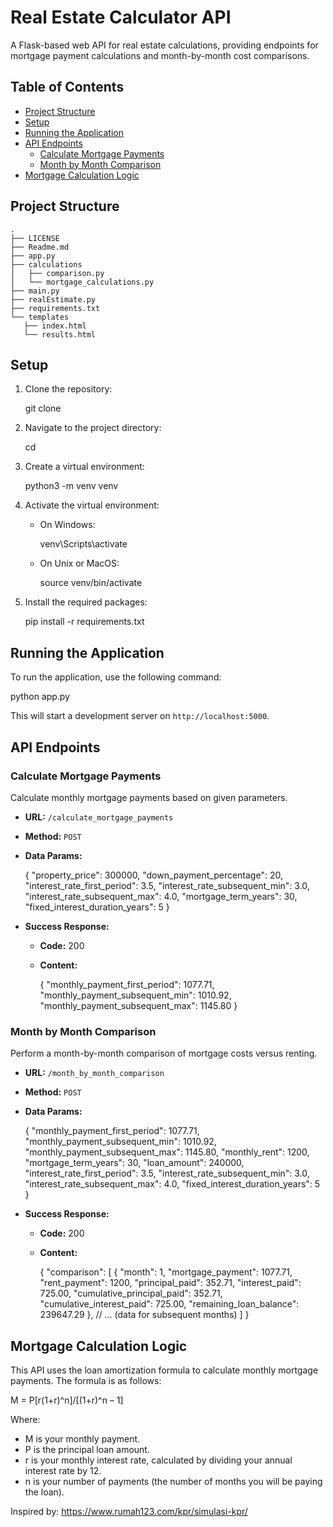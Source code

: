 # Real Estate Calculator API

A Flask-based web API for real estate calculations, providing endpoints for mortgage payment calculations and month-by-month cost comparisons.

## Table of Contents
- [Project Structure](#project-structure)
- [Setup](#setup)
- [Running the Application](#running-the-application)
- [API Endpoints](#api-endpoints)
    - [Calculate Mortgage Payments](#calculate-mortgage-payments)
    - [Month by Month Comparison](#month-by-month-comparison)
- [Mortgage Calculation Logic](#mortgage-calculation-logic)

## Project Structure
```
.
├── LICENSE
├── Readme.md
├── app.py
├── calculations
│   ├── comparison.py
│   └── mortgage_calculations.py
├── main.py
├── realEstimate.py
├── requirements.txt
└── templates
   ├── index.html
   └── results.html
```


## Setup

1. Clone the repository:
   
     git clone <repository-url>
   

2. Navigate to the project directory:
   
     cd <project-directory>
   

3. Create a virtual environment:
   
     python3 -m venv venv
   

4. Activate the virtual environment:
     - On Windows:
     
       venv\Scripts\activate
     
     - On Unix or MacOS:
     
       source venv/bin/activate
     

5. Install the required packages:
   
     pip install -r requirements.txt
   

## Running the Application

To run the application, use the following command:


python app.py


This will start a development server on `http://localhost:5000`.

## API Endpoints

### Calculate Mortgage Payments

Calculate monthly mortgage payments based on given parameters.

- **URL:** `/calculate_mortgage_payments`
- **Method:** `POST`
- **Data Params:**
  
    {
      "property_price": 300000,
      "down_payment_percentage": 20,
      "interest_rate_first_period": 3.5,
      "interest_rate_subsequent_min": 3.0,
      "interest_rate_subsequent_max": 4.0,
      "mortgage_term_years": 30,
      "fixed_interest_duration_years": 5
    }
  
- **Success Response:**
    - **Code:** 200
    - **Content:**
    
      {
        "monthly_payment_first_period": 1077.71,
        "monthly_payment_subsequent_min": 1010.92,
        "monthly_payment_subsequent_max": 1145.80
      }
    

### Month by Month Comparison

Perform a month-by-month comparison of mortgage costs versus renting.

- **URL:** `/month_by_month_comparison`
- **Method:** `POST`
- **Data Params:**
  
    {
      "monthly_payment_first_period": 1077.71,
      "monthly_payment_subsequent_min": 1010.92,
      "monthly_payment_subsequent_max": 1145.80,
      "monthly_rent": 1200,
      "mortgage_term_years": 30,
      "loan_amount": 240000,
      "interest_rate_first_period": 3.5,
      "interest_rate_subsequent_min": 3.0,
      "interest_rate_subsequent_max": 4.0,
      "fixed_interest_duration_years": 5
    }
  
- **Success Response:**
    - **Code:** 200
    - **Content:**
    
      {
        "comparison": [
          {
            "month": 1,
            "mortgage_payment": 1077.71,
            "rent_payment": 1200,
            "principal_paid": 352.71,
            "interest_paid": 725.00,
            "cumulative_principal_paid": 352.71,
            "cumulative_interest_paid": 725.00,
            "remaining_loan_balance": 239647.29
          },
          // ... (data for subsequent months)
        ]
      }
    

## Mortgage Calculation Logic

This API uses the loan amortization formula to calculate monthly mortgage payments. The formula is as follows:


M = P[r(1+r)^n]/[(1+r)^n – 1]


Where:
- M is your monthly payment.
- P is the principal loan amount.
- r is your monthly interest rate, calculated by dividing your annual interest rate by 12.
- n is your number of payments (the number of months you will be paying the loan).

Inspired by: https://www.rumah123.com/kpr/simulasi-kpr/